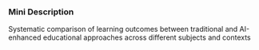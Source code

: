 ### Mini Description

Systematic comparison of learning outcomes between traditional and AI-enhanced educational approaches across different subjects and contexts
